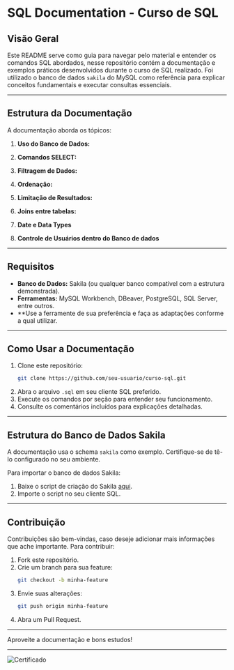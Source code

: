 # SQL Documentation - Curso de SQL

## Visão Geral
Este README serve como guia para navegar pelo material e entender os comandos SQL abordados, nesse repositório contém a documentação e exemplos práticos desenvolvidos durante o curso de SQL realizado.
Foi utilizado o banco de dados `sakila` do MySQL como referência para explicar conceitos fundamentais e executar consultas essenciais. 

---

## Estrutura da Documentação

A documentação aborda os tópicos:

1. **Uso do Banco de Dados:**

2. **Comandos SELECT:**

3. **Filtragem de Dados:**

4. **Ordenação:**

5. **Limitação de Resultados:**

6. **Joins entre tabelas:**

7. **Date e Data Types**

8. **Controle de Usuários dentro do Banco de dados**

---

## Requisitos

- **Banco de Dados:** Sakila (ou qualquer banco compatível com a estrutura demonstrada).
- **Ferramentas:** MySQL Workbench, DBeaver, PostgreSQL, SQL Server, entre outros. 
- **Use a ferramente de sua preferência e faça as adaptações conforme a qual utilizar.

---

## Como Usar a Documentação

1. Clone este repositório:
   ```bash
   git clone https://github.com/seu-usuario/curso-sql.git
   ```
2. Abra o arquivo `.sql` em seu cliente SQL preferido.
3. Execute os comandos por seção para entender seu funcionamento.
4. Consulte os comentários incluídos para explicações detalhadas.

---

## Estrutura do Banco de Dados Sakila

A documentação usa o schema `sakila` como exemplo. Certifique-se de tê-lo configurado no seu ambiente.

Para importar o banco de dados Sakila:

1. Baixe o script de criação do Sakila [aqui](https://dev.mysql.com/doc/index-other.html).
2. Importe o script no seu cliente SQL.

---

## Contribuição

Contribuições são bem-vindas, caso deseje adicionar mais informações que ache importante. Para contribuir:

1. Fork este repositório.
2. Crie um branch para sua feature:
   ```bash
   git checkout -b minha-feature
   ```
3. Envie suas alterações:
   ```bash
   git push origin minha-feature
   ```
4. Abra um Pull Request.

---

Aproveite a documentação e bons estudos!

--- 

![Certificado](https://udemy-certificate.s3.amazonaws.com/image/UC-d78feb16-f662-4960-adc6-af05b604e960.jpg)
